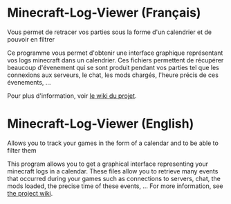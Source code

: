 # Minecraft-Log-Viewer (Français)
Vous permet de retracer vos parties sous la forme d'un calendrier et de pouvoir en filtrer

Ce programme vous permet d'obtenir une interface graphique représentant vos logs minecraft dans un calendrier. 
Ces fichiers permettent de récupérer beaucoup d'évenement qui se sont produit pendant vos parties tel que les connexions aux serveurs, le chat,
les mods chargés, l'heure précis de ces évenements, ...

Pour plus d'information, voir [le wiki du projet](https://github.com/raphael60650/Minecraft-Log-Viewer/wiki/Accueil).

# Minecraft-Log-Viewer (English)
Allows you to track your games in the form of a calendar and to be able to filter them

This program allows you to get a graphical interface representing your minecraft logs in a calendar.
These files allow you to retrieve many events that occurred during your games such as connections to servers, chat,
the mods loaded, the precise time of these events, ...
For more information, see [the project wiki](https://github.com/raphael60650/Minecraft-Log-Viewer/wiki/Home).

